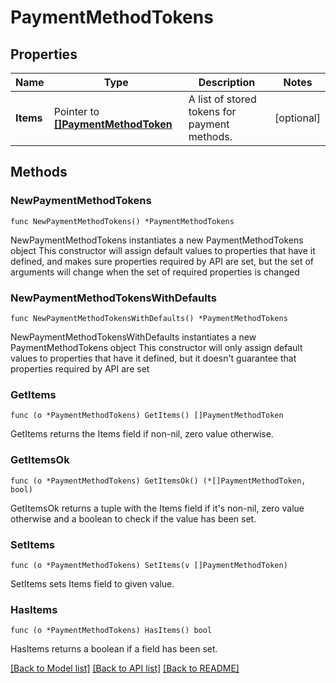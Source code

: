 # PaymentMethodTokens

## Properties

Name | Type | Description | Notes
------------ | ------------- | ------------- | -------------
**Items** | Pointer to [**[]PaymentMethodToken**](PaymentMethodToken.md) | A list of stored tokens for payment methods. | [optional] 

## Methods

### NewPaymentMethodTokens

`func NewPaymentMethodTokens() *PaymentMethodTokens`

NewPaymentMethodTokens instantiates a new PaymentMethodTokens object
This constructor will assign default values to properties that have it defined,
and makes sure properties required by API are set, but the set of arguments
will change when the set of required properties is changed

### NewPaymentMethodTokensWithDefaults

`func NewPaymentMethodTokensWithDefaults() *PaymentMethodTokens`

NewPaymentMethodTokensWithDefaults instantiates a new PaymentMethodTokens object
This constructor will only assign default values to properties that have it defined,
but it doesn't guarantee that properties required by API are set

### GetItems

`func (o *PaymentMethodTokens) GetItems() []PaymentMethodToken`

GetItems returns the Items field if non-nil, zero value otherwise.

### GetItemsOk

`func (o *PaymentMethodTokens) GetItemsOk() (*[]PaymentMethodToken, bool)`

GetItemsOk returns a tuple with the Items field if it's non-nil, zero value otherwise
and a boolean to check if the value has been set.

### SetItems

`func (o *PaymentMethodTokens) SetItems(v []PaymentMethodToken)`

SetItems sets Items field to given value.

### HasItems

`func (o *PaymentMethodTokens) HasItems() bool`

HasItems returns a boolean if a field has been set.


[[Back to Model list]](../README.md#documentation-for-models) [[Back to API list]](../README.md#documentation-for-api-endpoints) [[Back to README]](../README.md)



